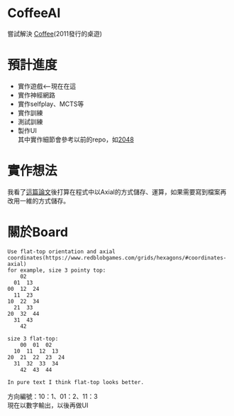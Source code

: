 # CoffeeAI
嘗試解決 [Coffee](https://boardgamegeek.com/boardgame/94746/coffee)(2011發行的桌遊)
# 預計進度  
* 實作遊戲<--現在在這  
* 實作神經網路  
* 實作selfplay、MCTS等  
* 實作訓練  
* 測試訓練  
* 製作UI  
其中實作細節會參考以前的repo，如[2048](https://github.com/kennychenfs/2048-ai)
# 實作想法
我看了[這篇論文](https://doi.org/10.48550/arXiv.2101.10897)後打算在程式中以Axial的方式儲存、運算，如果需要寫到檔案再改用一維的方式儲存。
# 關於Board
```
Use flat-top orientation and axial coordinates(https://www.redblobgames.com/grids/hexagons/#coordinates-axial)
for example, size 3 pointy top:
    02
  01  13
00  12  24
  11  23
10  22  34
  21  33
20  32  44
  31  43
    42

size 3 flat-top:
    00  01  02
  10  11  12  13
20  21  22  23  24
  31  32  33  34
    42  43  44

In pure text I think flat-top looks better.
```
方向編號：10：1、01：2、11：3  
現在以數字輸出，以後再做UI